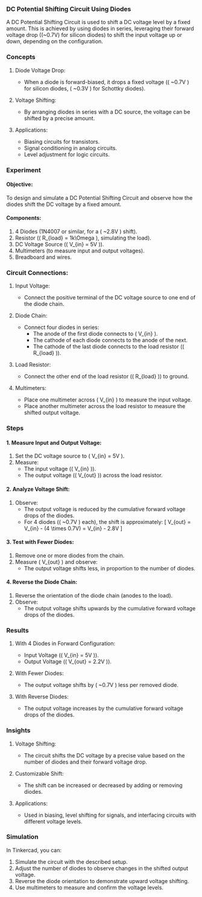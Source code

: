 ### DC Potential Shifting Circuit Using Diodes

A DC Potential Shifting Circuit is used to shift a DC voltage level by a fixed amount. This is achieved by using diodes in series, leveraging their forward voltage drop (\(~0.7V\) for silicon diodes) to shift the input voltage up or down, depending on the configuration.

### Concepts

1. Diode Voltage Drop:
   - When a diode is forward-biased, it drops a fixed voltage (\( ~0.7V \) for silicon diodes, \( ~0.3V \) for Schottky diodes).

2. Voltage Shifting:
   - By arranging diodes in series with a DC source, the voltage can be shifted by a precise amount.

3. Applications:
   - Biasing circuits for transistors.
   - Signal conditioning in analog circuits.
   - Level adjustment for logic circuits.

### Experiment

#### Objective:

To design and simulate a DC Potential Shifting Circuit and observe how the diodes shift the DC voltage by a fixed amount.

#### Components:

1. 4 Diodes (1N4007 or similar, for a \( ~2.8V \) shift).
2. Resistor (\( R_{load} = 1k\Omega \), simulating the load).
3. DC Voltage Source (\( V_{in} = 5V \)).
4. Multimeters (to measure input and output voltages).
5. Breadboard and wires.

### Circuit Connections:

1. Input Voltage:
   - Connect the positive terminal of the DC voltage source to one end of the diode chain.

2. Diode Chain:
   - Connect four diodes in series:
     - The anode of the first diode connects to \( V_{in} \).
     - The cathode of each diode connects to the anode of the next.
     - The cathode of the last diode connects to the load resistor (\( R_{load} \)).

3. Load Resistor:
   - Connect the other end of the load resistor (\( R_{load} \)) to ground.

4. Multimeters:
   - Place one multimeter across \( V_{in} \) to measure the input voltage.
   - Place another multimeter across the load resistor to measure the shifted output voltage.

### Steps

#### 1. Measure Input and Output Voltage:

1. Set the DC voltage source to \( V_{in} = 5V \).
2. Measure:
   - The input voltage (\( V_{in} \)).
   - The output voltage (\( V_{out} \)) across the load resistor.

#### 2. Analyze Voltage Shift:

1. Observe:
   - The output voltage is reduced by the cumulative forward voltage drops of the diodes.
   - For 4 diodes (\( ~0.7V \) each), the shift is approximately:
     \[
     V_{out} = V_{in} - (4 \times 0.7V) = V_{in} - 2.8V
     \]

#### 3. Test with Fewer Diodes:

1. Remove one or more diodes from the chain.
2. Measure \( V_{out} \) and observe:
   - The output voltage shifts less, in proportion to the number of diodes.

#### 4. Reverse the Diode Chain:

1. Reverse the orientation of the diode chain (anodes to the load).
2. Observe:
   - The output voltage shifts upwards by the cumulative forward voltage drops of the diodes.

### Results

1. With 4 Diodes in Forward Configuration:
   - Input Voltage (\( V_{in} = 5V \)).
   - Output Voltage (\( V_{out} = 2.2V \)).

2. With Fewer Diodes:
   - The output voltage shifts by \( ~0.7V \) less per removed diode.

3. With Reverse Diodes:
   - The output voltage increases by the cumulative forward voltage drops of the diodes.

### Insights

1. Voltage Shifting:
   - The circuit shifts the DC voltage by a precise value based on the number of diodes and their forward voltage drop.

2. Customizable Shift:
   - The shift can be increased or decreased by adding or removing diodes.

3. Applications:
   - Used in biasing, level shifting for signals, and interfacing circuits with different voltage levels.

### Simulation

In Tinkercad, you can:
1. Simulate the circuit with the described setup.
2. Adjust the number of diodes to observe changes in the shifted output voltage.
3. Reverse the diode orientation to demonstrate upward voltage shifting.
4. Use multimeters to measure and confirm the voltage levels.
